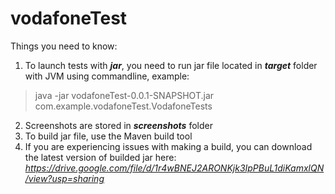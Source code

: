 # vodafoneTest
Things you need to know:
1) To launch tests with ***jar***, you need to run jar file located in ***target*** folder with JVM using commandline,
  example:
  > java -jar vodafoneTest-0.0.1-SNAPSHOT.jar com.example.vodafoneTest.VodafoneTests
2) Screenshots are stored in ***screenshots*** folder
3) To build jar file, use the Maven build tool
4) If you are experiencing issues with making a build, you can download the latest version of builded jar here:
*https://drive.google.com/file/d/1r4wBNEJ2ARONKjk3IpPBuL1diKamxlQN/view?usp=sharing*
